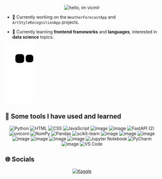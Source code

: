 <!-- ## Hi there 👋 -->

<!--
**vicmir/vicmir** is a ✨ _special_ ✨ repository because its `README.md` (this file) appears on your GitHub profile.
-->
<p align="center">
  <img width="371" height="249" alt="hello, im vicmir" src="https://github.com/user-attachments/assets/9a5ba6d7-e18c-4560-a130-0511693d14d1" />
</p>

<!--
Here are some ideas to get you started:
-->

- 🔭 Currently working on the `WeatherForecastApp` and `ArtStyleRecognitionApp` projects.

- 🌱 Currently learning **frontend frameworks** and **languages**, interested in **data science** topics.

![GitHub Snake](https://github.com/vicmir/vicmir/blob/output/github-contribution-grid-snake.svg)

<!--
- 👯 I’m looking to collaborate on ...
- 🤔 I’m looking for help with ...
- 💬 Ask me about ...
- 📫 How to reach me: ...
- 😄 Pronouns: ...
- ⚡ Fun fact: ...
-->

## 👾 Some tools I have used and learned

<p align="center">
  <!-- Programming Languages -->
  <img src="https://img.icons8.com/color/48/000000/python.png" alt="Python" title="Python"/>
  <img src="https://img.icons8.com/color/48/000000/html-5--v1.png" alt="HTML" title="HTML"/>
  <img src="https://img.icons8.com/color/48/000000/css3.png" alt="CSS" title="CSS"/>
  <img src="https://img.icons8.com/color/48/000000/javascript--v1.png" alt="JavaScript" title="JavaScript"/>

  <img width="46" height="46" alt="image" src="https://github.com/user-attachments/assets/efc0dab1-768e-4e34-a4ab-4874f5490e06" />
  <img width="46" height="46" alt="image" src="https://github.com/user-attachments/assets/d53a8393-2714-4da8-b11f-0549edaa7752" />

  <img width="46" height="46" alt="FastAPI (2)" src="https://github.com/user-attachments/assets/c620a52a-ffdd-4c2b-96bb-77f3ff40fa93" />
  <img width="46" height="46" alt="uvicorn" src="https://github.com/user-attachments/assets/53c97363-72db-43d6-b805-c5b036028213" />

  <img src="https://img.icons8.com/color/48/000000/numpy.png" alt="NumPy" title="NumPy"/>
  <img width="46" height="46" alt="Pandas" src="https://github.com/user-attachments/assets/008f6567-fa69-4eb0-bb54-bd1e93558939" />
  <img width="46" height="46" alt="scikit-learn" src="https://github.com/user-attachments/assets/4e2bc6ad-0fba-4765-b71b-b2b818342fb9" />
  <img width="46" height="46" alt="image" src="https://github.com/user-attachments/assets/8c331beb-1ca7-481e-9afa-44b2cfedf46f" />

  <img width="46" height="46" alt="image" src="https://github.com/user-attachments/assets/55bbdf05-51a7-45a8-b02f-7f76227b73ff" />
  <img width="46" height="46" alt="image" src="https://github.com/user-attachments/assets/e0c8f023-63ba-4ea3-8702-0c224dfd94ec" />

  <img width="46" height="46" alt="image" src="https://github.com/user-attachments/assets/3d1cf5a5-861e-4d8c-bbc9-d8c03050c8b2" />
  <img width="46" height="46" alt="image" src="https://github.com/user-attachments/assets/61e3edce-af48-472e-9d0e-e431231885ea" />

  <img width="46" height="46" alt="image" src="https://github.com/user-attachments/assets/2125efaa-777c-400b-aa4d-bc789aed8e91" />
  <img width="46" height="46" alt="image" src="https://github.com/user-attachments/assets/e0d3d90e-d0d3-4869-8640-a75d5fca98a1" />

  <img src="https://img.icons8.com/fluency/48/jupyter.png" alt="Jupyter Notebook" title="Jupyter Notebook"/>
  <img src="https://img.icons8.com/color/48/pycharm.png" alt="PyCharm" title="PyCharm"/>
  <img width="46" height="46" alt="image" src="https://github.com/user-attachments/assets/cdfcbe50-3d97-43ce-9eff-5aa1b9dbc263" />
  <img src="https://img.icons8.com/color/48/visual-studio-code-2019.png" alt="VS Code" title="Visual Studio Code"/>
</p>

<!--
## Stats

[![Top Langs](https://github-readme-stats.vercel.app/api/top-langs/?username=vicmir&layout=donut&size_weight=0.5&count_weight=0.5)](https://github.com/vicmir/github-readme-stats)
![vicmir's GitHub stats](https://github-readme-stats.vercel.app/api?username=vicmir&show_icons=true&bg_color=00000000)
-->

## 🌐 Socials

<p align="center"> 
  <a href="https://www.kaggle.com/victmir" title="Kaggle"><img src="https://img.shields.io/badge/Kaggle-20BEFF?style=for-the-badge&logo=kaggle&logoColor=white" alt="Kaggle"></a>
  <!--
  <a href="https://www.linkedin.com/in/viktoriia-mirochnyk-82693a284/" title="LinkedIn"><img src="https://custom-icon-badges.demolab.com/badge/LinkedIn-0A66C2?logo=linkedin-white&logoColor=fff&style=for-the-badge" alt="LinkedIn"></a> 
  <a href="mailto:viktoriiamirochnyk@gmail.com" title="Gmail"><img src="https://img.shields.io/badge/Gmail-D14836?style=for-the-badge&logo=gmail&logoColor=white" alt="Gmail"></a>
  -->
</p>
